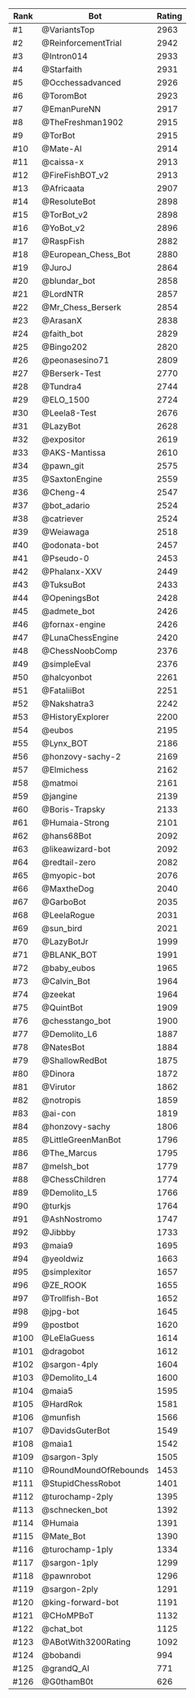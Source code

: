 Rank|Bot|Rating
---|---|---
#1|@VariantsTop|2963
#2|@ReinforcementTrial|2942
#3|@Intron014|2933
#4|@Starfaith|2931
#5|@Occhessadvanced|2926
#6|@ToromBot|2923
#7|@EmanPureNN|2917
#8|@TheFreshman1902|2915
#9|@TorBot|2915
#10|@Mate-AI|2914
#11|@caissa-x|2913
#12|@FireFishBOT_v2|2913
#13|@Africaata|2907
#14|@ResoluteBot|2898
#15|@TorBot_v2|2898
#16|@YoBot_v2|2896
#17|@RaspFish|2882
#18|@European_Chess_Bot|2880
#19|@JuroJ|2864
#20|@blundar_bot|2858
#21|@LordNTR|2857
#22|@Mr_Chess_Berserk|2854
#23|@ArasanX|2838
#24|@faith_bot|2829
#25|@Bingo202|2820
#26|@peonasesino71|2809
#27|@Berserk-Test|2770
#28|@Tundra4|2744
#29|@ELO_1500|2724
#30|@Leela8-Test|2676
#31|@LazyBot|2628
#32|@expositor|2619
#33|@AKS-Mantissa|2610
#34|@pawn_git|2575
#35|@SaxtonEngine|2559
#36|@Cheng-4|2547
#37|@bot_adario|2524
#38|@catriever|2524
#39|@Weiawaga|2518
#40|@odonata-bot|2457
#41|@Pseudo-0|2453
#42|@Phalanx-XXV|2449
#43|@TuksuBot|2433
#44|@OpeningsBot|2428
#45|@admete_bot|2426
#46|@fornax-engine|2426
#47|@LunaChessEngine|2420
#48|@ChessNoobComp|2376
#49|@simpleEval|2376
#50|@halcyonbot|2261
#51|@FataliiBot|2251
#52|@Nakshatra3|2242
#53|@HistoryExplorer|2200
#54|@eubos|2195
#55|@Lynx_BOT|2186
#56|@honzovy-sachy-2|2169
#57|@Elmichess|2162
#58|@matmoi|2161
#59|@jangine|2139
#60|@Boris-Trapsky|2133
#61|@Humaia-Strong|2101
#62|@hans68Bot|2092
#63|@likeawizard-bot|2092
#64|@redtail-zero|2082
#65|@myopic-bot|2076
#66|@MaxtheDog|2040
#67|@GarboBot|2035
#68|@LeelaRogue|2031
#69|@sun_bird|2021
#70|@LazyBotJr|1999
#71|@BLANK_BOT|1991
#72|@baby_eubos|1965
#73|@Calvin_Bot|1964
#74|@zeekat|1964
#75|@QuintBot|1909
#76|@chesstango_bot|1900
#77|@Demolito_L6|1887
#78|@NatesBot|1884
#79|@ShallowRedBot|1875
#80|@Dinora|1872
#81|@Virutor|1862
#82|@notropis|1859
#83|@ai-con|1819
#84|@honzovy-sachy|1806
#85|@LittleGreenManBot|1796
#86|@The_Marcus|1795
#87|@melsh_bot|1779
#88|@ChessChildren|1774
#89|@Demolito_L5|1766
#90|@turkjs|1764
#91|@AshNostromo|1747
#92|@Jibbby|1733
#93|@maia9|1695
#94|@yeoldwiz|1663
#95|@simplexitor|1657
#96|@ZE_ROOK|1655
#97|@Trollfish-Bot|1652
#98|@jpg-bot|1645
#99|@postbot|1620
#100|@LeElaGuess|1614
#101|@dragobot|1612
#102|@sargon-4ply|1604
#103|@Demolito_L4|1600
#104|@maia5|1595
#105|@HardRok|1581
#106|@munfish|1566
#107|@DavidsGuterBot|1549
#108|@maia1|1542
#109|@sargon-3ply|1505
#110|@RoundMoundOfRebounds|1453
#111|@StupidChessRobot|1401
#112|@turochamp-2ply|1395
#113|@schnecken_bot|1392
#114|@Humaia|1391
#115|@Mate_Bot|1390
#116|@turochamp-1ply|1334
#117|@sargon-1ply|1299
#118|@pawnrobot|1296
#119|@sargon-2ply|1291
#120|@king-forward-bot|1191
#121|@CHoMPBoT|1132
#122|@chat_bot|1125
#123|@ABotWith3200Rating|1092
#124|@bobandi|994
#125|@grandQ_AI|771
#126|@G0thamB0t|626
